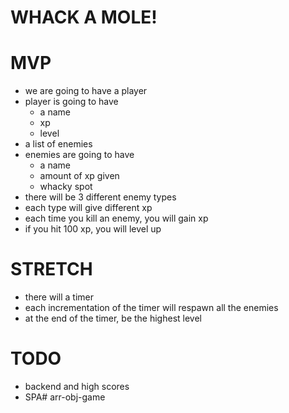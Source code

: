 # WHACK A MOLE!

# MVP
- we are going to have a player
- player is going to have
    - a name
    - xp
    - level
- a list of enemies
- enemies are going to have
    - a name
    - amount of xp given
    - whacky spot
- there will be 3 different enemy types
- each type will give different xp
- each time you kill an enemy, you will gain xp
- if you hit 100 xp, you will level up

# STRETCH
- there will a timer
- each incrementation of the timer will respawn all the enemies
- at the end of the timer, be the highest level

# TODO
- backend and high scores
- SPA# arr-obj-game
